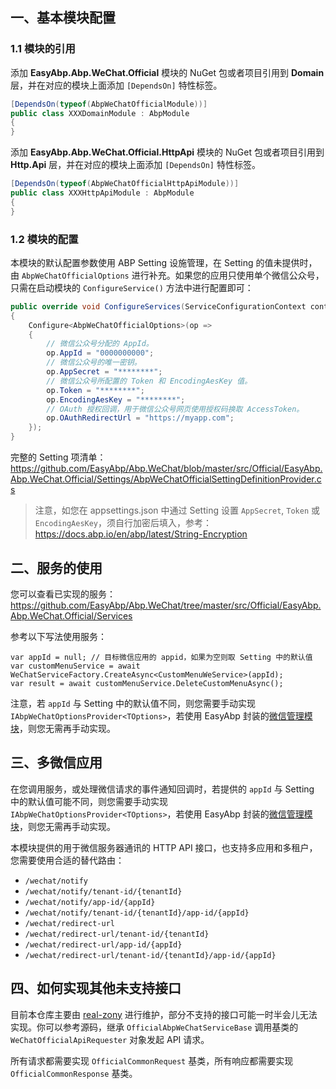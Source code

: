 

## 一、基本模块配置

### 1.1 模块的引用

添加 **EasyAbp.Abp.WeChat.Official** 模块的 NuGet 包或者项目引用到 **Domain** 层，并在对应的模块上面添加 `[DependsOn]` 特性标签。

```csharp
[DependsOn(typeof(AbpWeChatOfficialModule))]
public class XXXDomainModule : AbpModule
{
}
```

添加 **EasyAbp.Abp.WeChat.Official.HttpApi** 模块的 NuGet 包或者项目引用到 **Http.Api** 层，并在对应的模块上面添加 `[DependsOn]` 特性标签。

```csharp
[DependsOn(typeof(AbpWeChatOfficialHttpApiModule))]
public class XXXHttpApiModule : AbpModule
{
}
```

### 1.2 模块的配置

本模块的默认配置参数使用 ABP Setting 设施管理，在 Setting 的值未提供时，由 `AbpWeChatOfficialOptions` 进行补充。如果您的应用只使用单个微信公众号，只需在启动模块的 `ConfigureService()` 方法中进行配置即可：

```csharp
public override void ConfigureServices(ServiceConfigurationContext context) 
{
    Configure<AbpWeChatOfficialOptions>(op =>
    {
        // 微信公众号分配的 AppId。
        op.AppId = "0000000000";
        // 微信公众号的唯一密钥。
        op.AppSecret = "********";
        // 微信公众号所配置的 Token 和 EncodingAesKey 值。
        op.Token = "********";
        op.EncodingAesKey = "********";
        // OAuth 授权回调，用于微信公众号网页使用授权码换取 AccessToken。
        op.OAuthRedirectUrl = "https://myapp.com";
    });
}
```

完整的 Setting 项清单：https://github.com/EasyAbp/Abp.WeChat/blob/master/src/Official/EasyAbp.Abp.WeChat.Official/Settings/AbpWeChatOfficialSettingDefinitionProvider.cs

> 注意，如您在 appsettings.json 中通过 Setting 设置 `AppSecret`, `Token` 或 `EncodingAesKey`，须自行加密后填入，参考：https://docs.abp.io/en/abp/latest/String-Encryption

## 二、服务的使用

您可以查看已实现的服务：https://github.com/EasyAbp/Abp.WeChat/tree/master/src/Official/EasyAbp.Abp.WeChat.Official/Services

参考以下写法使用服务：

```CSharp
var appId = null; // 目标微信应用的 appid，如果为空则取 Setting 中的默认值
var customMenuService = await WeChatServiceFactory.CreateAsync<CustomMenuWeService>(appId);
var result = await customMenuService.DeleteCustomMenuAsync();
```

注意，若 `appId` 与 Setting 中的默认值不同，则您需要手动实现 `IAbpWeChatOptionsProvider<TOptions>`，若使用 EasyAbp 封装的[微信管理模块](https://github.com/EasyAbp/WeChatManagement)，则您无需再手动实现。

## 三、多微信应用

在您调用服务，或处理微信请求的事件通知回调时，若提供的 `appId` 与 Setting 中的默认值可能不同，则您需要手动实现 `IAbpWeChatOptionsProvider<TOptions>`，若使用 EasyAbp 封装的[微信管理模块](https://github.com/EasyAbp/WeChatManagement)，则您无需再手动实现。

本模块提供的用于微信服务器通讯的 HTTP API 接口，也支持多应用和多租户，您需要使用合适的替代路由：
  * `/wechat/notify`
  * `/wechat/notify/tenant-id/{tenantId}`
  * `/wechat/notify/app-id/{appId}`
  * `/wechat/notify/tenant-id/{tenantId}/app-id/{appId}`
  * `/wechat/redirect-url`
  * `/wechat/redirect-url/tenant-id/{tenantId}`
  * `/wechat/redirect-url/app-id/{appId}`
  * `/wechat/redirect-url/tenant-id/{tenantId}/app-id/{appId}`

## 四、如何实现其他未支持接口

目前本仓库主要由 [real-zony](https://github.com/real-zony) 进行维护，部分不支持的接口可能一时半会儿无法实现。你可以参考源码，继承 `OfficialAbpWeChatServiceBase` 调用基类的 `WeChatOfficialApiRequester` 对象发起 API 请求。

所有请求都需要实现 `OfficialCommonRequest` 基类，所有响应都需要实现 `OfficialCommonResponse` 基类。